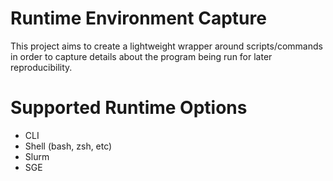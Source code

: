 # Runtime Environment Capture

This project aims to create a lightweight wrapper around scripts/commands in order to capture details about the program being run for later reproducibility.



# Supported Runtime Options
- CLI
- Shell (bash, zsh, etc)
- Slurm
- SGE
